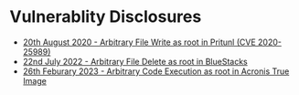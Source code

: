 # Vulnerablity Disclosures 


- [20th August 2020 - Arbitrary File Write as root in Pritunl (CVE 2020-25989)](/25_august_2020)<br>
- [22nd July 2022 - Arbitrary File Delete as root in BlueStacks](/22_july_2022)
- [26th Feburary 2023 - Arbitrary Code Execution as root in Acronis True Image](/26_february_2023)
